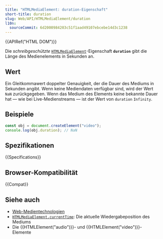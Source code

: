 ```yaml
---
title: "HTMLMediaElement: duration-Eigenschaft"
short-title: duration
slug: Web/API/HTMLMediaElement/duration
l10n:
  sourceCommit: 6d2000984203c51f1aad49107ebcebe14d3c1238
---
```


{{APIRef("HTML DOM")}}

Die _schreibgeschützte_ [`HTMLMediaElement`](/de/docs/Web/API/HTMLMediaElement)-Eigenschaft **`duration`** gibt die Länge des Medienelements in Sekunden an.

## Wert

Ein Gleitkommawert doppelter Genauigkeit, der die Dauer des Mediums in Sekunden angibt. Wenn keine Mediendaten verfügbar sind, wird der Wert `NaN` zurückgegeben. Wenn das Medium des Elements keine bekannte Dauer hat — wie bei Live-Medienstreams — ist der Wert von `duration` `Infinity`.

## Beispiele

```js
const obj = document.createElement("video");
console.log(obj.duration); // NaN
```

## Spezifikationen

{{Specifications}}

## Browser-Kompatibilität

{{Compat}}

## Siehe auch

- [Web-Medientechnologien](/de/docs/Web/Media)
- [`HTMLMediaElement.currentTime`](/de/docs/Web/API/HTMLMediaElement/currentTime): Die aktuelle Wiedergabeposition des Mediums
- Die {{HTMLElement("audio")}}- und {{HTMLElement("video")}}-Elemente
